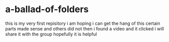 # a-ballad-of-folders
this is my very first repisitory
i am hoping i can get the hang of this 
certain parts made sense and others did not
then i found a video and it clicked
i will share it with the group
hopefully it is helpful
